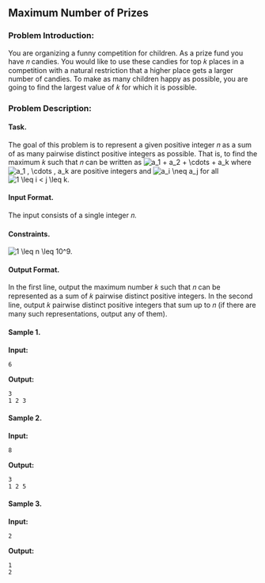 ## Maximum Number of Prizes

### Problem Introduction:
You are organizing a funny competition for children. As a prize fund you have 𝑛
candies. You would like to use these candies for top 𝑘 places in a competition
with a natural restriction that a higher place gets a larger number of candies.
To make as many children happy as possible, you are going to find the largest
value of 𝑘 for which it is possible.

### Problem Description:

#### Task.
The goal of this problem is to represent a given positive integer 𝑛 as a sum of as many pairwise
distinct positive integers as possible. That is, to find the maximum 𝑘 such that 𝑛 can be written as
<img src="https://latex.codecogs.com/svg.image?a_1&space;&plus;&space;a_2&space;&plus;&space;\cdots&space;&plus;&space;a_k" title="a_1 + a_2 + \cdots + a_k" /> where <img src="https://latex.codecogs.com/svg.image?a_1&space;,&space;\cdots&space;,&space;a_k" title="a_1 , \cdots , a_k" />
 are positive integers and <img src="https://latex.codecogs.com/svg.image?a_i&space;\neq&space;a_j" title="a_i \neq a_j" /> for all <img src="https://latex.codecogs.com/svg.image?1&space;\leq&space;i&space;<&space;j&space;\leq&space;k" title="1 \leq i < j \leq k" />.

#### Input Format.
The input consists of a single integer 𝑛.

#### Constraints.
<img src="https://latex.codecogs.com/svg.image?1&space;\leq&space;n&space;\leq&space;10^9." title="1 \leq n \leq 10^9." />

#### Output Format.
In the first line, output the maximum number 𝑘 such that 𝑛 can be represented as a sum
of 𝑘 pairwise distinct positive integers. In the second line, output 𝑘 pairwise distinct positive integers
that sum up to 𝑛 (if there are many such representations, output any of them).

#### Sample 1.

**Input:**

```commandline
6
```

**Output:**

```commandline
3
1 2 3
```

#### Sample 2.

**Input:**

```commandline
8
```

**Output:**

```commandline
3
1 2 5
```

#### Sample 3.

**Input:**

```commandline
2
```

**Output:**

```commandline
1
2
```
